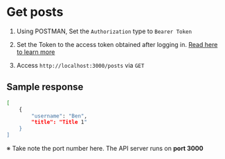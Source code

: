 # Get posts

1. Using POSTMAN, Set the `Authorization` type to `Bearer Token`

2. Set the Token to the access token obtained after logging in. [Read here to learn more](./LOGIN.md)

3. Access `http://localhost:3000/posts` via `GET`

## Sample response

```bash
[
    {
        "username": "Ben",
        "title": "Title 1"
    }
]
```

※ Take note the port number here. The API server runs on **port 3000**
